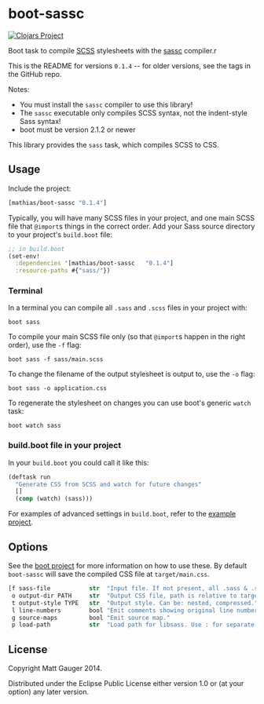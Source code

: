 # boot-sassc

[![Clojars Project](http://clojars.org/mathias/boot-sassc/latest-version.svg)](https://clojars.org/mathias/boot-sassc)

Boot task to compile [SCSS](http://sass-lang.com/) stylesheets with the [sassc](http://libsass.org/#sassc) compiler.r

This is the README for versions `0.1.4` -- for older versions, see the tags in the GitHub repo.

Notes:

* You must install the `sassc` compiler to use this library!
* The `sassc` executable only compiles SCSS syntax, not the indent-style Sass syntax!
* boot must be version 2.1.2 or newer

This library provides the `sass` task, which compiles SCSS to CSS.

## Usage

Include the project:

```clojure
[mathias/boot-sassc "0.1.4"]
```

Typically, you will have many SCSS files in your project, and one main SCSS file that `@import`s things in the correct order. Add your Sass source directory to your project's `build.boot` file:

```clojure
;; in build.boot
(set-env!
  :dependencies '[mathias/boot-sassc   "0.1.4"]
  :resource-paths #{"sass/"})
```

### Terminal

In a terminal you can compile all `.sass` and `.scss` files in your project with:

```
boot sass
```

To compile your main SCSS file only (so that `@import`s happen in the right order), use the `-f` flag:

```
boot sass -f sass/main.scss
```

To change the filename of the output stylesheet is output to, use the `-o` flag:

```
boot sass -o application.css
```

To regenerate the stylesheet on changes you can use boot's generic `watch` task:

```
boot watch sass
```

### build.boot file in your project

In your `build.boot` you could call it like this:

```clojure
(deftask run
  "Generate CSS from SCSS and watch for future changes"
  []
  (comp (watch) (sass)))
```

For examples of advanced settings in `build.boot`, refer to the [example project](https://github.com/mathias/boot-sassc-example).

## Options

See the [boot project](https://github.com/boot-clj/boot) for more information
on how to use these. By default `boot-sassc` will save the compiled CSS file at
`target/main.css`.

```clojure
[f sass-file           str  "Input file. If not present, all .sass & .scss files will be compiled."
 o output-dir PATH     str  "Output CSS file, path is relative to target/"
 t output-style TYPE   str  "Output style. Can be: nested, compressed."
 l line-numbers        bool "Emit comments showing original line numbers."
 g source-maps         bool "Emit source map."
 p load-path           str  "Load path for libsass. Use : for separate paths."]
```

## License

Copyright Matt Gauger 2014.

Distributed under the Eclipse Public License either version 1.0 or (at your option) any later version.
